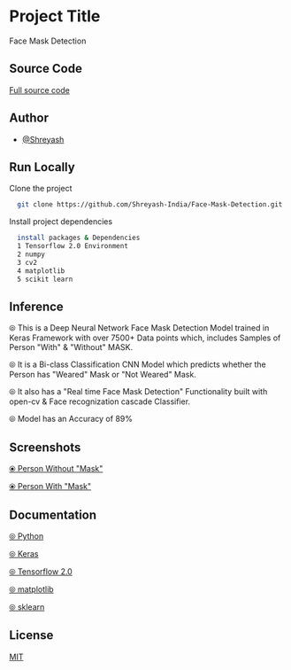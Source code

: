 
# Project Title
Face Mask Detection

## Source Code

[Full source code](https://drive.google.com/drive/folders/1kJ5WHaMHF2sCmxL-F1EcCOUmH48Hj77Y?usp=sharing)

## Author

- [@Shreyash](https://github.com/Shreyash-India)

## Run Locally

Clone the project

```bash
  git clone https://github.com/Shreyash-India/Face-Mask-Detection.git
```

Install project dependencies

```bash
  install packages & Dependencies
  1 Tensorflow 2.0 Environment
  2 numpy
  3 cv2
  4 matplotlib
  5 scikit learn
```

## Inference
&#10686; This is a Deep Neural Network Face Mask Detection Model trained in Keras Framework with over 7500+ Data points which, includes Samples of Person "With" & "Without" MASK.
 
&#10686; It is a Bi-class Classification CNN Model which predicts whether the Person has "Weared" Mask or "Not Weared" Mask.

&#10686; It also has a "Real time Face Mask Detection" Functionality built with open-cv & Face recognization cascade Classifier.

&#10686; Model has an Accuracy of 89%
## Screenshots

[&#10687; Person Without "Mask"](https://drive.google.com/file/d/14sGQtxhn0bsm4Vw2q2wMEwQ8dGMW5U-5/view?usp=sharing)

[&#10687; Person With "Mask"](https://drive.google.com/file/d/1maLq1QFw0AUdAmduGxtpKG7d9E-zAqzc/view?usp=sharing)


## Documentation

[&#10686; Python](https://docs.python.org/3/)

[&#10686; Keras](https://keras.io/)

[&#10686; Tensorflow 2.0](https://www.tensorflow.org/guide/effective_tf2)

[&#10686; matplotlib](https://matplotlib.org/)

[&#10686; sklearn](https://scikit-learn.org/stable/)
## License

[MIT](https://choosealicense.com/licenses/mit/)
